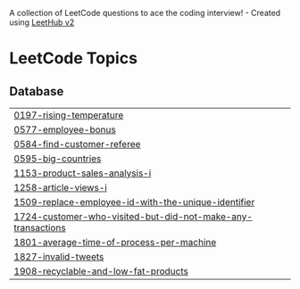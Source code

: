 A collection of LeetCode questions to ace the coding interview! - Created using [LeetHub v2](https://github.com/arunbhardwaj/LeetHub-2.0)
<!---LeetCode Topics Start-->
# LeetCode Topics
## Database
|  |
| ------- |
| [0197-rising-temperature](https://github.com/abdulkaifak/Leetcode/tree/master/0197-rising-temperature) |
| [0577-employee-bonus](https://github.com/abdulkaifak/Leetcode/tree/master/0577-employee-bonus) |
| [0584-find-customer-referee](https://github.com/abdulkaifak/Leetcode/tree/master/0584-find-customer-referee) |
| [0595-big-countries](https://github.com/abdulkaifak/Leetcode/tree/master/0595-big-countries) |
| [1153-product-sales-analysis-i](https://github.com/abdulkaifak/Leetcode/tree/master/1153-product-sales-analysis-i) |
| [1258-article-views-i](https://github.com/abdulkaifak/Leetcode/tree/master/1258-article-views-i) |
| [1509-replace-employee-id-with-the-unique-identifier](https://github.com/abdulkaifak/Leetcode/tree/master/1509-replace-employee-id-with-the-unique-identifier) |
| [1724-customer-who-visited-but-did-not-make-any-transactions](https://github.com/abdulkaifak/Leetcode/tree/master/1724-customer-who-visited-but-did-not-make-any-transactions) |
| [1801-average-time-of-process-per-machine](https://github.com/abdulkaifak/Leetcode/tree/master/1801-average-time-of-process-per-machine) |
| [1827-invalid-tweets](https://github.com/abdulkaifak/Leetcode/tree/master/1827-invalid-tweets) |
| [1908-recyclable-and-low-fat-products](https://github.com/abdulkaifak/Leetcode/tree/master/1908-recyclable-and-low-fat-products) |
<!---LeetCode Topics End-->